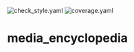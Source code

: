 ![check_style.yaml](https://github.com/kyle-olivier20/week2_project/actions/workflows/linter.yaml/badge.svg)
![coverage.yaml](https://github.com/kyle-olivier20/week2_project/actions/workflows/tests.yaml/badge.svg)


# media_encyclopedia
